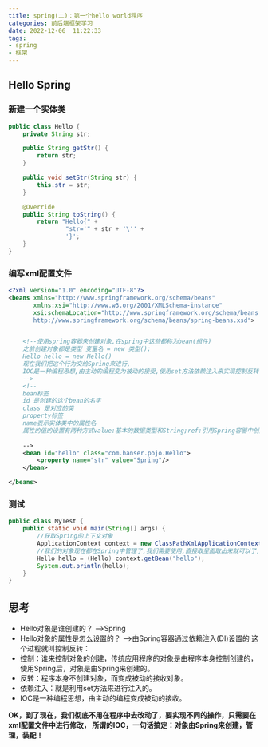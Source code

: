 ```yaml
---
title: spring(二)：第一个hello world程序
categories: 前后端框架学习
date: 2022-12-06  11:22:33
tags: 
- spring
- 框架 
---
```


## Hello Spring

### 新建一个实体类

```java
public class Hello {
    private String str;

    public String getStr() {
        return str;
    }

    public void setStr(String str) {
        this.str = str;
    }

    @Override
    public String toString() {
        return "Hello{" +
                "str='" + str + '\'' +
                '}';
    }
}

```
### 编写xml配置文件

```xml
<?xml version="1.0" encoding="UTF-8"?>
<beans xmlns="http://www.springframework.org/schema/beans"
       xmlns:xsi="http://www.w3.org/2001/XMLSchema-instance"
       xsi:schemaLocation="http://www.springframework.org/schema/beans
       http://www.springframework.org/schema/beans/spring-beans.xsd">


    <!--使用spring容器来创建对象,在spring中这些都称为bean(组件)
    之前创建对象都是类型 变量名 = new 类型();
    Hello hello = new Hello()
    现在我们把这个行为交给Spring来进行,
    IOC是一种编程思想,由主动的编程变为被动的接受,使用set方法依赖注入来实现控制反转
    -->
    <!--
    bean标签
    id 是创建的这个bean的名字
    class 是对应的类
    property标签
    name表示实体类中的属性名
    属性的值的设置有两种方式value:基本的数据类型和String;ref:引用Spring容器中创建好的bean-->
    
    -->
    <bean id="hello" class="com.hanser.pojo.Hello">
        <property name="str" value="Spring"/>
    </bean>

</beans>
```
### 测试

```java
public class MyTest {
    public static void main(String[] args) {
        //获取Spring的上下文对象
        ApplicationContext context = new ClassPathXmlApplicationContext("beans.xml");
        //我们的对象现在都在Spring中管理了,我们需要使用,直接取里面取出来就可以了,由容器通过反射创建
        Hello hello = (Hello) context.getBean("hello");
        System.out.println(hello);
    }
}

```
## 思考
- Hello对象是谁创建的？   -->Spring
- Hello对象的属性是怎么设置的？ -->由Spring容器通过依赖注入(DI)设置的
这个过程就叫控制反转：
- 控制：谁来控制对象的创建，传统应用程序的对象是由程序本身控制创建的，使用Spring后，对象是由Spring来创建的。
- 反转：程序本身不创建对象，而变成被动的接收对象。
- 依赖注入：就是利用set方法来进行注入的。
- IOC是一种编程思想，由主动的编程变成被动的接收。

**OK，到了现在，我们彻底不用在程序中去改动了，要实现不同的操作，只需要在xml配置文件中进行修改，
所谓的IOC，一句话搞定：对象由Spring来创建，管理，装配！**

